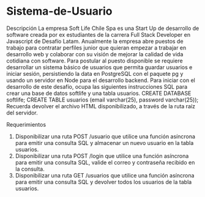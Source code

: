# Sistema-de-Usuario
Descripción
La empresa Soft Life Chile Spa es una Start Up de desarrollo de software creada por ex
estudiantes de la carrera Full Stack Developer en Javascript de Desafío Latam. Anualmente
la empresa abre puestos de trabajo para contratar perfiles junior que quieran empezar a
trabajar en desarrollo web y colaborar con su visión de mejorar la calidad de vida cotidiana
con software.
Para postular al puesto disponible se requiere desarrollar un sistema básico de usuarios que
permita guardar usuarios e iniciar sesión, persistiendo la data en PostgreSQL con el paquete
pg y usando un servidor en Node para el desarrollo backend.
Para iniciar con el desarrollo de este desafío, ocupa las siguientes instrucciones SQL para
crear una base de datos softlife y una tabla usuarios.
CREATE DATABASE softlife;
CREATE TABLE usuarios (email varchar(25), password varchar(25));
Recuerda devolver el archivo HTML disponibilizado, a través de la ruta raíz del servidor.

Requerimientos
1. Disponibilizar una ruta POST /usuario que utilice una función asíncrona para emitir
una consulta SQL y almacenar un nuevo usuario en la tabla usuarios.
2. Disponibilizar una ruta POST /login que utilice una función asíncrona para emitir una
consulta SQL, valide el correo y contraseña recibido en la consulta.
3. Disponibilizar una ruta GET /usuarios que utilice una función asíncrona para emitir
una consulta SQL y devolver todos los usuarios de la tabla usuarios.



